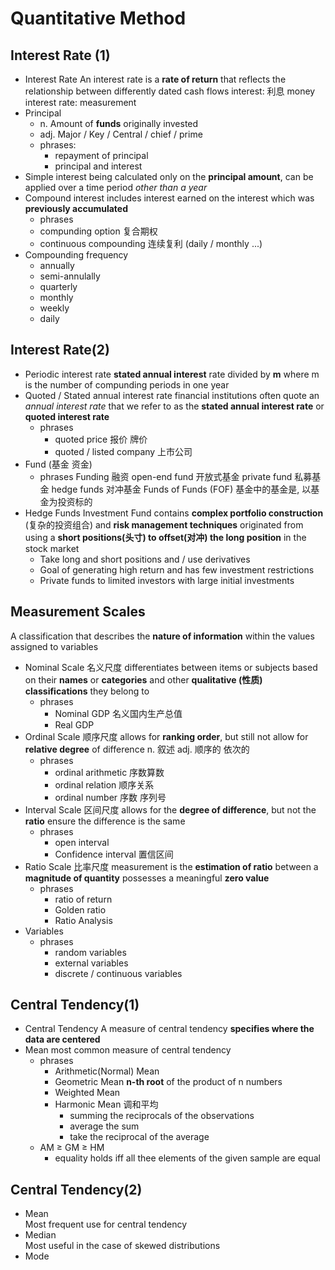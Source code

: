 # Quantitative Method 
## Interest Rate (1)
* Interest Rate 
An interest rate is a **rate of return** that reflects the relationship between differently dated cash flows
interest: 利息 money
interest rate: measurement 
* Principal
    * n. Amount of **funds** originally invested
    * adj. Major / Key / Central / chief / prime
    * phrases:
        * repayment of principal
        * principal and interest
* Simple interest
  being calculated only on the **principal amount**, can be applied over a time period *other than a year*
* Compound interest
  includes interest earned on the interest which was **previously accumulated**
    * phrases
    * compunding option 复合期权
    * continuous compounding 连续复利 (daily / monthly ...)
* Compounding frequency
  * annually 
  * semi-annulally
  * quarterly
  * monthly
  * weekly
  * daily

## Interest Rate(2)
* Periodic interest rate 
  **stated annual interest** rate divided by **m** where m is the number of compunding periods in one year
* Quoted / Stated annual interest rate
  financial institutions often quote an *annual interest rate* that we refer to as the **stated annual interest rate** or **quoted interest rate**
  * phrases
    * quoted price 报价 牌价
    * quoted / listed company 上市公司 
* Fund (基金 资金)
  * phrases 
    Funding 融资
    open-end fund 开放式基金
    private fund 私募基金
    hedge funds 对冲基金
    Funds of Funds (FOF) 基金中的基金是, 以基金为投资标的
* Hedge Funds
  Investment Fund contains **complex portfolio construction** (复杂的投资组合) and **risk management techniques**
  originated from using a **short positions(头寸) to offset(对冲) the long position** in the stock market
  * Take long and short positions and / use derivatives
  * Goal of generating high return and has few investment restrictions
  * Private funds to limited investors with large initial investments

## Measurement Scales
A classification that describes the **nature of information** within the values assigned to variables
* Nominal Scale 名义尺度
  differentiates between items or subjects based on their **names** or **categories** and other **qualitative (性质) classifications** they belong to
  * phrases
    * Nominal GDP 名义国内生产总值
    * Real GDP
* Ordinal Scale 顺序尺度
  allows for **ranking order**, but still not allow for **relative degree** of difference
  n. 叙述
  adj. 顺序的 依次的
  * phrases
    * ordinal arithmetic 序数算数
    * ordinal relation 顺序关系
    * ordinal number 序数 序列号
* Interval Scale 区间尺度
  allows for the **degree of difference**, but not the **ratio** 
  ensure the difference is the same
  * phrases
    * open interval
    * Confidence interval 置信区间
* Ratio Scale 比率尺度
  measurement is the **estimation of ratio** between a **magnitude of quantity**
  possesses a meaningful **zero value**
  * phrases
    * ratio of return 
    * Golden ratio
    * Ratio Analysis
* Variables
  * phrases
    * random variables
    * external variables
    * discrete / continuous variables

## Central Tendency(1)
* Central Tendency
  A measure of central tendency **specifies where the data are centered**
* Mean 
  most common measure of central tendency
  * phrases
    * Arithmetic(Normal) Mean
    * Geometric Mean
      **n-th root** of the product of n numbers
    * Weighted Mean
    * Harmonic Mean 调和平均
      * summing the reciprocals of the observations
      * average the sum
      * take the reciprocal of the average
  * AM $\ge$ GM $\ge$ HM
    * equality holds iff all thee elements of the given sample are equal

## Central Tendency(2)
* Mean  
  Most frequent use for central tendency
* Median  
  Most useful in the case of skewed distributions
* Mode
